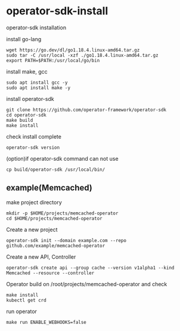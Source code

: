 # operator-sdk-install
operator-sdk installation

install go-lang
```
wget https://go.dev/dl/go1.18.4.linux-amd64.tar.gz
sudo tar -C /usr/local -xzf ./go1.18.4.linux-amd64.tar.gz
export PATH=$PATH:/usr/local/go/bin

```

install make, gcc
```
sudo apt install gcc -y
sudo apt install make -y

```

install operator-sdk
```
git clone https://github.com/operator-framework/operator-sdk
cd operator-sdk
make build
make install

```

check install complete
```
operator-sdk version

```

(option)if operator-sdk command can not use
```
cp build/operator-sdk /usr/local/bin/

```

## example(Memcached)
make project directory
```
mkdir -p $HOME/projects/memcached-operator
cd $HOME/projects/memcached-operator

```

Create a new project 
```
operator-sdk init --domain example.com --repo github.com/example/memcached-operator

```

Create a new API, Controller
```
operator-sdk create api --group cache --version v1alpha1 --kind Memcached --resource --controller

```


Operator build on /root/projects/memcached-operator and check
```
make install
kubectl get crd
```

run operator
```
make run ENABLE_WEBHOOKS=false
```
